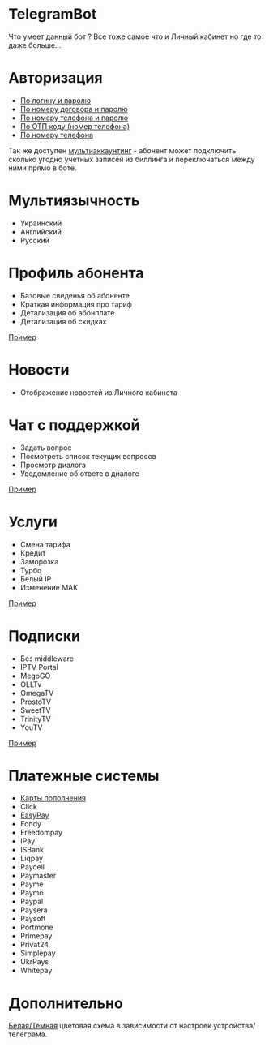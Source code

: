 # TelegramBot

Что умеет данный бот ? Все тоже самое что и Личный кабинет но где то даже больше...

Авторизация
============
 - [По логину и паролю](https://github.com/Nekkoy/TelegramBot/blob/main/example/auth.login-pass.gif?raw=true)
 - [По номеру договора и паролю](https://github.com/Nekkoy/TelegramBot/blob/main/example/auth.dogovor-pass.gif?raw=true)
 - [По номеру телефона и паролю](https://github.com/Nekkoy/TelegramBot/blob/main/example/auth.contact-pass.gif?raw=true)
 - [По ОТП коду (номер телефона)](https://github.com/Nekkoy/TelegramBot/blob/main/example/auth.contact-sms.gif?raw=true)
 - [По номеру телефона](https://github.com/Nekkoy/TelegramBot/blob/main/example/auth.contact.gif?raw=true)

Так же доступен [мультиаккаунтинг](https://github.com/Nekkoy/TelegramBot/blob/main/example/account.add.switch.gif?raw=true) - абонент может подключить сколько угодно учетных записей 
из биллинга и переключаться между ними прямо в боте.

Мультиязычность
================
 - Украинский
 - Английский
 - Русский

Профиль абонента
=================
 - Базовые сведенья об абоненте
 - Краткая информация про тариф
 - Детализация об абонплате
 - Детализация об скидках

[Пример](https://github.com/Nekkoy/TelegramBot/blob/main/example/bot_profile.jpg?raw=true)

Новости
============
 - Отображение новостей из Личного кабинета

Чат с поддержкой
=================
 - Задать вопрос
 - Посмотреть список текущих вопросов
 - Просмотр диалога
 - Уведомление об ответе в диалоге

[Пример](https://github.com/Nekkoy/TelegramBot/blob/main/example/support.gif?raw=true)

Услуги
============
 - Смена тарифа
 - Кредит
 - Заморозка
 - Турбо
 - Белый IP
 - Изменение МАК

[Пример](https://github.com/Nekkoy/TelegramBot/blob/main/example/services.gif?raw=true)

Подписки
============
 - Без middleware
 - IPTV Portal
 - MegoGO
 - OLLTv
 - OmegaTV
 - ProstoTV
 - SweetTV
 - TrinityTV
 - YouTV

[Пример](https://github.com/Nekkoy/TelegramBot/blob/main/example/iptv.gif?raw=true)

Платежные системы
==================
 - [Карты пополнения](https://github.com/Nekkoy/TelegramBot/blob/main/example/payment.cards.gif?raw=true)
 - Click
 - [EasyPay](https://github.com/Nekkoy/TelegramBot/blob/main/example/payment.external.gif?raw=true)
 - Fondy
 - Freedompay
 - IPay
 - ISBank
 - Liqpay
 - Paycell
 - Paymaster
 - Payme
 - Paymo
 - Paypal
 - Paysera
 - Paysoft
 - Portmone
 - Primepay
 - Privat24
 - Simplepay
 - UkrPays
 - Whitepay

Дополнительно
==============
[Белая/Темная](https://github.com/Nekkoy/TelegramBot/blob/main/example/bot_profile_day-night.jpg?raw=true) цветовая схема в зависимости от настроек устройства/телеграма.
